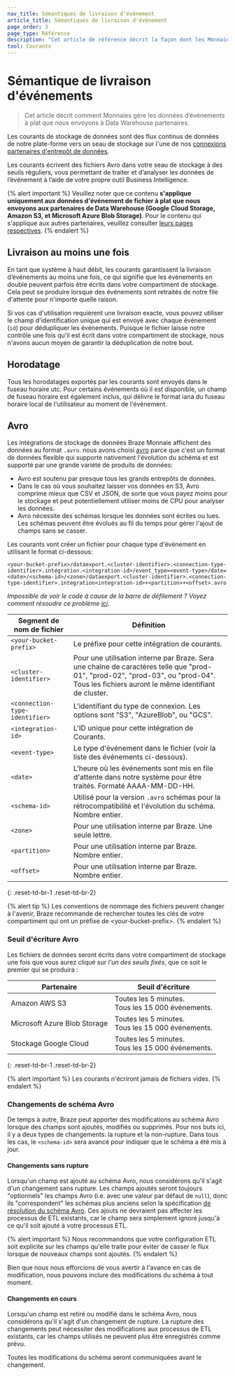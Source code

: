 ```yaml
---
nav_title: Sémantiques de livraison d'événement
article_title: Sémantiques de livraison d'événement
page_order: 3
page_type: Référence
description: "Cet article de référence décrit la façon dont les Monnaies gèrent les données d’événements à plat que nous envoyons à Data Warehouse partenaires."
tool: Courants
---
```


# Sémantique de livraison d'événements

> Cet article décrit comment Monnaies gère les données d’événements à plat que nous envoyons à Data Warehouse partenaires.

Les courants de stockage de données sont des flux continus de données de notre plate-forme vers un seau de stockage sur l'une de nos [connexions partenaires d'entrepôt de données]({{site.baseurl}}/user_guide/data_and_analytics/braze_currents/available_partners/).

Les courants écrivent des fichiers Avro dans votre seau de stockage à des seuils réguliers, vous permettant de traiter et d’analyser les données de l’événement à l’aide de votre propre outil Business Intelligence.

{% alert important %}
Veuillez noter que ce contenu **s'applique uniquement aux données d'événement de fichier à plat que nous envoyons aux partenaires de Data Warehouse (Google Cloud Storage, Amazon S3, et Microsoft Azure Blob Storage)**. Pour le contenu qui s'applique aux autres partenaires, veuillez consulter [leurs pages respectives]({{site.baseurl}}/user_guide/data_and_analytics/braze_currents/available_partners/).
{% endalert %}


## Livraison au moins une fois

En tant que système à haut débit, les courants garantissent la livraison d’événements au moins une fois, ce qui signifie que les événements en double peuvent parfois être écrits dans votre compartiment de stockage. Cela peut se produire lorsque des événements sont retraités de notre file d'attente pour n'importe quelle raison.

Si vos cas d'utilisation requièrent une livraison exacte, vous pouvez utiliser le champ d'identification unique qui est envoyé avec chaque événement (`id`) pour dédupliquer les événements. Puisque le fichier laisse notre contrôle une fois qu'il est écrit dans votre compartiment de stockage, nous n'avons aucun moyen de garantir la déduplication de notre bout.

## Horodatage

Tous les horodatages exportés par les courants sont envoyés dans le fuseau horaire utc. Pour certains événements où il est disponible, un champ de fuseau horaire est également inclus, qui délivre le format iana du fuseau horaire local de l'utilisateur au moment de l'événement.

## Avro

Les intégrations de stockage de données Braze Monnaie affichent des données au format `.avro`. nous avons choisi [avro](https://avro.apache.org/) parce que c'est un format de données flexible qui supporte nativement l'évolution du schéma et est supporté par une grande variété de produits de données:

-   Avro est soutenu par presque tous les grands entrepôts de données.
-   Dans le cas où vous souhaitez laisser vos données en S3, Avro comprime mieux que CSV et JSON, de sorte que vous payez moins pour le stockage et peut potentiellement utiliser moins de CPU pour analyser les données.
-   Avro nécessite des schémas lorsque les données sont écrites ou lues. Les schémas peuvent être évolués au fil du temps pour gérer l'ajout de champs sans se casser.

Les courants vont créer un fichier pour chaque type d'événement en utilisant le format ci-dessous:

```
<your-bucket-prefix>/dataexport.<cluster-identifier>.<connection-type-identifier>.intégration.<integration-id>/event_type=<event-type>/date=<date>/<schema-id>/<zone>/dataexport.<cluster-identifier>.<connection-type-identifier>.integration<integration-id>+<partition>+<offset>.avro
```

_Impossible de voir le code à cause de la barre de défilement ? Voyez comment résoudre ce problème [ici]({{site.baseurl}}/help/help_articles/docs/scroll_bar_overlap/)._

| Segment de nom de fichier            | Définition                                                                                                                                                                              |
| ------------------------------------ | --------------------------------------------------------------------------------------------------------------------------------------------------------------------------------------- |
| `<your-bucket-prefix>`         | Le préfixe pour cette intégration de courants.                                                                                                                                          |
| `<cluster-identifier>`         | Pour une utilisation interne par Braze. Sera une chaîne de caractères telle que "prod-01", "prod-02", "prod-03", ou "prod-04". Tous les fichiers auront le même identifiant de cluster. |
| `<connection-type-identifier>` | L'identifiant du type de connexion. Les options sont "S3", "AzureBlob", ou "GCS".                                                                                                       |
| `<integration-id>`             | L'ID unique pour cette intégration de Courants.                                                                                                                                         |
| `<event-type>`                 | Le type d'événement dans le fichier (voir la liste des événements ci-dessous).                                                                                                          |
| `<date>`                       | L'heure où les événements sont mis en file d'attente dans notre système pour être traités. Formaté AAAA-MM-DD-HH.                                                                       |
| `<schema-id>`                  | Utilisé pour la version `.avro` schémas pour la rétrocompatibilité et l'évolution du schéma. Nombre entier.                                                                             |
| `<zone>`                       | Pour une utilisation interne par Braze. Une seule lettre.                                                                                                                               |
| `<partition>`                  | Pour une utilisation interne par Braze. Nombre entier.                                                                                                                                  |
| `<offset>`                     | Pour une utilisation interne par Braze. Nombre entier.                                                                                                                                  |
{: .reset-td-br-1 .reset-td-br-2}

{% alert tip %}
Les conventions de nommage des fichiers peuvent changer à l'avenir, Braze recommande de rechercher toutes les clés de votre compartiment qui ont un préfixe de &lt;your-bucket-prefix&gt;.
{% endalert %}

### Seuil d'écriture Avro

Les fichiers de données seront écrits dans votre compartiment de stockage une fois que vous aurez cliqué sur _l'un des seuils fixés_, que ce soit le premier qui se produira :

| Partenaire                   | Seuil d'écriture                                             |
| ---------------------------- | ------------------------------------------------------------ |
| Amazon AWS S3                | Toutes les 5 minutes. <br> Tous les 15 000 événements. |
| Microsoft Azure Blob Storage | Toutes les 5 minutes. <br> Tous les 15 000 événements. |
| Stockage Google Cloud        | Toutes les 5 minutes. <br> Tous les 15 000 événements. |
{: .reset-td-br-1 .reset-td-br-2}

{% alert important %}
Les courants n'écriront jamais de fichiers vides.
{% endalert %}

### Changements de schéma Avro

De temps à autre, Braze peut apporter des modifications au schéma Avro lorsque des champs sont ajoutés, modifiés ou supprimés. Pour nos buts ici, il y a deux types de changements: la rupture et la non-rupture. Dans tous les cas, le `<schema-id>` sera avancé pour indiquer que le schéma a été mis à jour.

#### Changements sans rupture

Lorsqu'un champ est ajouté au schéma Avro, nous considérons qu'il s'agit d'un changement sans rupture. Les champs ajoutés seront toujours "optionnels" les champs Avro (i.e. avec une valeur par défaut de `null`), donc ils "correspondent" les schémas plus anciens selon la spécification [de résolution du schéma Avro](http://avro.apache.org/docs/current/spec.html#schema+resolution). Ces ajouts ne devraient pas affecter les processus de ETL existants, car le champ sera simplement ignoré jusqu'à ce qu'il soit ajouté à votre processus ETL.

{% alert important %}
Nous recommandons que votre configuration ETL soit explicite sur les champs qu'elle traite pour éviter de casser le flux lorsque de nouveaux champs sont ajoutés.
{% endalert %}

Bien que nous nous efforcions de vous avertir à l'avance en cas de modification, nous pouvons inclure des modifications du schéma à tout moment.

#### Changements en cours

Lorsqu'un champ est retiré ou modifié dans le schéma Avro, nous considérons qu'il s'agit d'un changement de rupture. La rupture des changements peut nécessiter des modifications aux processus de ETL existants, car les champs utilisés ne peuvent plus être enregistrés comme prévu.

Toutes les modifications du schéma seront communiquées avant le changement.
